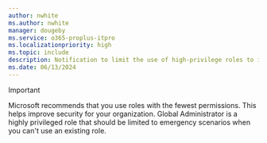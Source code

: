 ```yaml
---
author: nwhite
ms.author: nwhite
manager: dougeby
ms.service: o365-proplus-itpro
ms.localizationpriority: high
ms.topic: include
description: Notification to limit the use of high-privilege roles to improve security.
ms.date: 06/13/2024
---
```

<!--This file is shared by servicing-profile.md, software-update-status.md, requirements-roles.md. Headings are driven by article context.-->
> [!IMPORTANT]
> Microsoft recommends that you use roles with the fewest permissions. This helps improve security for your organization. Global Administrator is a highly privileged role that should be limited to emergency scenarios when you can't use an existing role.
